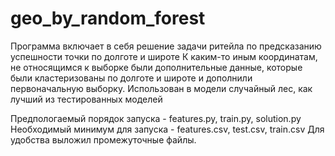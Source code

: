 # geo_by_random_forest

Программа включает в себя решение задачи ритейла по предсказанию успешности точки по долготе и широте
К каким-то иным координатам, не относящимся к выборке были дополнительные данные, которые были кластеризованы по долготе и широте и дополнили первоначальную выборку.
Использован в модели случайный лес, как лучший из тестированных моделей

Предпологаемый порядок запуска - features.py, train.py, solution.py
Необходимый минимум для запуска - features.csv, test.csv, train.csv
Для удобства выложил промежуточные файлы.
